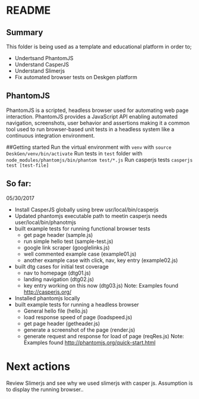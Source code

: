 # README

## Summary
This folder is being used as a template and educational platform in order to;
  - Undertsand PhantomJS
  - Understand CasperJS
  - Understand Slimerjs
  - Fix automated browser tests on Deskgen platform

## PhantomJS
PhantomJS is a scripted, headless browser used for automating web page interaction. PhantomJS provides a JavaScript API enabling automated navigation, screenshots, user behavior and assertions making it a common tool used to run browser-based unit tests in a headless system like a continuous integration environment.

##Getting started
Run the virtual environment with `venv` with
```source DeskGen/venv/bin/activate```
Run tests in `test` folder with 
```node_modules/phantomjs/bin/phantom test/*.js```
Run casperjs tests
```casperjs test [test-file]```

## So far:
05/30/2017
- Install CasperJS globally using brew usr/local/bin/casperjs
- Updated phantomjs executable path to meetin casperjs needs user/local/bin/phanotmjs
- built example tests for running functional browser tests
  - get page header (sample.js)
  - run simple hello test (sample-test.js)
  - google link scraper (googlelinks.js)
  - well commented example case (example01.js)
  - another example case with click, nav, key entry (example02.js)
- built dtg cases for initial test coverage
  - nav to homepage (dtg01.js)
  - landing navigation (dtg02.js)
  - key entry working on this now  (dtg03.js)
Note: Examples found http://casperjs.org/
- Installed phantomjs locally
- built example tests for running a headless browser
  - General hello file (hello.js)
  - load response speed of page (loadspeed.js)
  - get page header (getheader.js)
  - generate a screenshot of the page (render.js)
  - generate request and response for load of page (reqRes.js)
Note: Examples found http://phantomjs.org/quick-start.html

# Next actions
Review Slimerjs and see why we used slimerjs with casper js. Assumption is to display the running browser..

 
